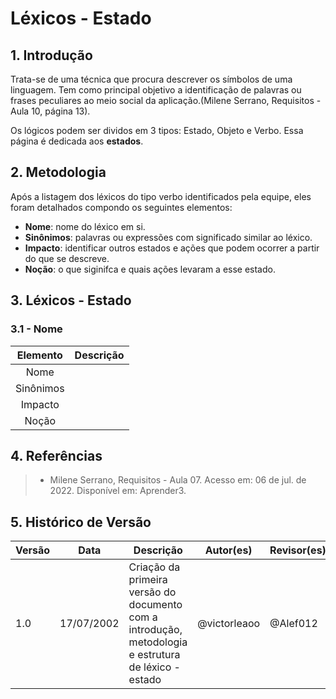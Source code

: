 # Léxicos - Estado

## 1. Introdução
Trata-se de uma técnica que procura descrever os símbolos de uma linguagem. Tem como principal objetivo a identificação de palavras ou frases peculiares ao meio social da aplicação.(Milene Serrano, Requisitos - Aula 10, página 13).

Os lógicos podem ser dividos em 3 tipos: Estado, Objeto e Verbo. Essa página é dedicada aos **estados**.

## 2. Metodologia
Após a listagem dos léxicos do tipo verbo identificados pela equipe, eles foram detalhados compondo os seguintes elementos:

- **Nome**: nome do léxico em si.
- **Sinônimos**: palavras ou expressões com significado similar ao léxico.
- **Impacto**: identificar outros estados e ações que podem ocorrer a partir do que se descreve.
- **Noção**: o que siginifca e quais ações levaram a esse estado.

## 3. Léxicos - Estado

### 3.1 - Nome
| Elemento | Descrição |
| :------: | :-------- |
| Nome     |           |
| Sinônimos|           |
| Impacto  |           |
| Noção    |           |

## 4. Referências

> - Milene Serrano, Requisitos - Aula 07. Acesso em: 06 de jul. de 2022. Disponível em: Aprender3.

## 5. Histórico de Versão
| Versão | Data | Descrição | Autor(es) | Revisor(es) |
| ------ | ---- | --------- | --------- | ----------- |
| 1.0    | 17/07/2002 | Criação da primeira versão do documento com a introdução, metodologia e estrutura de léxico - estado | @victorleaoo | @Alef012 |